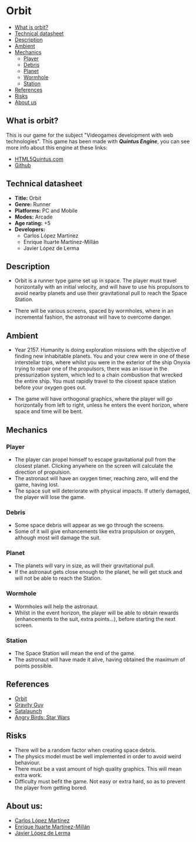 # Orbit

* [What is orbit?](#what-is-orbit)
* [Technical datasheet](#technical-datasheet)
* [Description](#description)
* [Ambient](#ambient)
* [Mechanics](#mechanics)
	* [Player](#player)
	* [Debris](#debris)
	* [Planet](#planet)
	* [Wormhole](#wormhole)
	* [Station](#station)
* [References](#references)
* [Risks](#risks)
* [About us](#about-us)

 ## What is orbit?

This is our game for the subject "Videogames development with web technologies". This game has been made with **_Quintus Engine_**, you can
see more info about this engine at these links:

* [HTML5Quintus.com](http://html5quintus.com/)
* [Github](https://github.com/cykod/Quintus)

## Technical datasheet

* **Title:** Orbit
* **Genre:** Runner
* **Platforms:** PC and Mobile
* **Modes:** Arcade
* **Age rating:** +5
* **Developers:** 
	* Carlos López Martínez
	* Enrique Ituarte Martínez-Millán
	* Javier López de Lerma

## Description

* Orbit is a runner type game set up in space. The player must travel horizontally with an initial velocity, and will have to use his propulsors to avoid nearby planets and use their gravitational pull to reach the Space Station.

* There will be various screens, spaced by wormholes, where in an incremental fashion, the astronaut will have to overcome danger.

## Ambient

* Year 2157. Humanity is doing exploration missions with the objective of finding new inhabitable planets. You and your crew were in one of these interstellar trips, where whilst you were in the exterior of the ship Onyxia trying to repair one of the propulsors, there was an issue in the pressurization system, which led to a chain combustion that wrecked the entire ship. You must rapidly travel to the closest space station before your oxygen goes out.

* The game will have orthogonal graphics, where the player will go horizontally from left to right, unless he enters the event horizon, where space and time will be bent.


## Mechanics

### Player
* The player can propel himself to escape gravitational pull from the closest planet. Clicking anywhere on the screen will calculate the direction of propulsion.
* The astronaut will have an oxygen timer, reaching zero, will end the game, having lost.
* The space suit will deteriorate with physical impacts. If utterly damaged, the player will lose the game.

### Debris
* Some space debris will appear as we go through the screens.
* Some of it will give enhancements like extra propulsion or oxygen, although most will damage the suit.

### Planet
* The planets will vary in size, as will their gravitational pull.
* If the astronaut gets close enough to the planet, he will get stuck and will not be able to reach the Station.

### Wormhole
* Wormholes will help the astronaut.
* Whilst in the event horizon, the player will be able to obtain rewards (enhancements to the suit, extra points…), before starting the next screen.

### Station
* The Space Station will mean the end of the game.
* The astronaut will have made it alive, having obtained the maximum of points possible.


## References

* [Orbit](https://play.google.com/store/apps/details?id=com.ChetanSurpur.Orbit&hl=es)
* [Gravity Guy](https://play.google.com/store/apps/details?id=com.miniclip.gravityguy&hl=es)
* [Satalaunch](https://appadvice.com/app/satalaunch/420814059 )
* [Angry Birds: Star Wars](https://play.google.com/store/apps/details?id=com.rovio.angrybirdsstarwars.ads.iap&hl=es)

## Risks

* There will be a random factor when creating space debris.
* The physics model must be well implemented in order to avoid weird behaviour.
* There must be a vast amount of high quality graphics. This will mean extra work.
* Difficulty must befit the game. Not easy or extra hard, so as to prevent the player from getting bored.

## About us:

* [Carlos López Martínez](https://github.com/CharlieGnomo)
* [Enrique Ituarte Martínez-Millán](https://github.com/eituarte)
* [Javier López de Lerma](https://github.com/javlop05)

